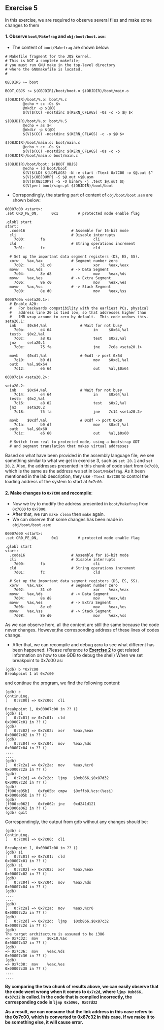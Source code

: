 ## Exercise 5

In this exercise, we are required to observe several files and make some changes to them

#### 1. Observe ```boot/Makefrag``` and ```obj/boot/boot.asm```:

* The content of ```boot/Makefrag``` are shown below:
```
# Makefile fragment for the JOS kernel.
# This is NOT a complete makefile;
# you must run GNU make in the top-level directory
# where the GNUmakefile is located.
#

OBJDIRS += boot

BOOT_OBJS := $(OBJDIR)/boot/boot.o $(OBJDIR)/boot/main.o

$(OBJDIR)/boot/%.o: boot/%.c
        @echo + cc -Os $<
        @mkdir -p $(@D)
        $(V)$(CC) -nostdinc $(KERN_CFLAGS) -Os -c -o $@ $<

$(OBJDIR)/boot/%.o: boot/%.S
        @echo + as $<
        @mkdir -p $(@D)
        $(V)$(CC) -nostdinc $(KERN_CFLAGS) -c -o $@ $<

$(OBJDIR)/boot/main.o: boot/main.c
        @echo + cc -Os $<
        $(V)$(CC) -nostdinc $(KERN_CFLAGS) -Os -c -o $(OBJDIR)/boot/main.o boot/main.c

$(OBJDIR)/boot/boot: $(BOOT_OBJS)
        @echo + ld boot/boot
        $(V)$(LD) $(LDFLAGS) -N -e start -Ttext 0x7C00 -o $@.out $^
        $(V)$(OBJDUMP) -S $@.out >$@.asm
        $(V)$(OBJCOPY) -S -O binary -j .text $@.out $@
        $(V)perl boot/sign.pl $(OBJDIR)/boot/boot
```

* Corrspondingly, the starting part of content of ```obj/boot/boot.asm``` are shown below:
```
00007c00 <start>:
.set CR0_PE_ON,      0x1         # protected mode enable flag

.globl start
start:
  .code16                     # Assemble for 16-bit mode
  cli                         # Disable interrupts
    7c00:       fa                      cli
  cld                         # String operations increment
    7c01:       fc                      cld

  # Set up the important data segment registers (DS, ES, SS).
  xorw    %ax,%ax             # Segment number zero
    7c02:       31 c0                   xor    %eax,%eax
  movw    %ax,%ds             # -> Data Segment
    7c04:       8e d8                   mov    %eax,%ds
  movw    %ax,%es             # -> Extra Segment
    7c06:       8e c0                   mov    %eax,%es
  movw    %ax,%ss             # -> Stack Segment
    7c08:       8e d0                   mov    %eax,%ss

00007c0a <seta20.1>:
  # Enable A20:
  #   For backwards compatibility with the earliest PCs, physical
  #   address line 20 is tied low, so that addresses higher than
  #   1MB wrap around to zero by default.  This code undoes this.
seta20.1:
  inb     $0x64,%al               # Wait for not busy
    7c0a:       e4 64                   in     $0x64,%al
  testb   $0x2,%al
    7c0c:       a8 02                   test   $0x2,%al
  jnz     seta20.1
    7c0e:       75 fa                   jne    7c0a <seta20.1>

  movb    $0xd1,%al               # 0xd1 -> port 0x64
    7c10:       b0 d1                   mov    $0xd1,%al
  outb    %al,$0x64
    7c12:       e6 64                   out    %al,$0x64

00007c14 <seta20.2>:

seta20.2:
  inb     $0x64,%al               # Wait for not busy
    7c14:       e4 64                   in     $0x64,%al
  testb   $0x2,%al
    7c16:       a8 02                   test   $0x2,%al
  jnz     seta20.2
    7c18:       75 fa                   jne    7c14 <seta20.2>

  movb    $0xdf,%al               # 0xdf -> port 0x60
    7c1a:       b0 df                   mov    $0xdf,%al
  outb    %al,$0x60
    7c1c:       e6 60                   out    %al,$0x60

  # Switch from real to protected mode, using a bootstrap GDT
  # and segment translation that makes virtual addresses
```
Based on what have been provided in the assembly language file, we see something similar to what we get in exercise 3, such as ```set 20.1``` and ```set 20.2```. Also, the addresses presented in this chunk of code start from ```0x7c00```, which is the same as the address we set in ```boot/Makefrag```. As it been mentioned in the lab description, they use ```-Ttext 0x7C00``` to control the loading address of the system to start at ```0x7c00```.

#### 2. Make changes to ```0x7C00``` and recompile:
* Now we try to modify the address presented in ```boot/Makefrag``` from ```0x7C00``` to ```0x7D00```.
* After that, we run ```make clean``` then ```make``` again.
* We can observe that some changes has been made in ```obj/boot/boot.asm```:
```
00007d00 <start>:
.set CR0_PE_ON,      0x1         # protected mode enable flag

.globl start
start:
  .code16                     # Assemble for 16-bit mode
  cli                         # Disable interrupts
    7d00:       fa                      cli
  cld                         # String operations increment
    7d01:       fc                      cld

  # Set up the important data segment registers (DS, ES, SS).
  xorw    %ax,%ax             # Segment number zero
    7d02:       31 c0                   xor    %eax,%eax
  movw    %ax,%ds             # -> Data Segment
    7d04:       8e d8                   mov    %eax,%ds
  movw    %ax,%es             # -> Extra Segment
    7d06:       8e c0                   mov    %eax,%es
  movw    %ax,%ss             # -> Stack Segment
    7d08:       8e d0                   mov    %eax,%ss
```
As we can observe here, all the content are still the same because the code never changes. However,the corresponding address of these lines of codes change.
* After that, we can recompile and debug ```qemu``` to see what different has been happened. (Please reference to **[Exercise 2](https://github.com/JiananDing0/MIT_6.828/blob/master/lab1/Exercise2.md)** to get related information on how to use GDB to debug the shell)
When we set breakpoint to 0x7c00 as:
```
(gdb) b *0x7c00
Breakpoint 1 at 0x7c00
```
and continue the program, we find the following content:
```
(gdb) c
Continuing.
[   0:7c00] => 0x7c00:	cli    

Breakpoint 1, 0x00007c00 in ?? ()
(gdb) si
[   0:7c01] => 0x7c01:	cld    
0x00007c01 in ?? ()
(gdb) 
[   0:7c02] => 0x7c02:	xor    %eax,%eax
0x00007c02 in ?? ()
(gdb) 
[   0:7c04] => 0x7c04:	mov    %eax,%ds
0x00007c04 in ?? ()
....
....
(gdb) 
[   0:7c2a] => 0x7c2a:	mov    %eax,%cr0
0x00007c2a in ?? ()
(gdb) 
[   0:7c2d] => 0x7c2d:	ljmp   $0xb866,$0x87d32
0x00007c2d in ?? ()
(gdb) 
[f000:e05b]    0xfe05b:	cmpw   $0xffb8,%cs:(%esi)
0x0000e05b in ?? ()
(gdb) 
[f000:e062]    0xfe062:	jne    0xd241d121
0x0000e062 in ?? ()
(gdb) quit
```
Correspondingly, the output from gdb without any changes should be:
```
(gdb) c
Continuing.
[   0:7c00] => 0x7c00:	cli    

Breakpoint 1, 0x00007c00 in ?? ()
(gdb) si
[   0:7c01] => 0x7c01:	cld    
0x00007c01 in ?? ()
(gdb) si
[   0:7c02] => 0x7c02:	xor    %eax,%eax
0x00007c02 in ?? ()
(gdb) 
[   0:7c04] => 0x7c04:	mov    %eax,%ds
0x00007c04 in ?? ()
(gdb) 
....
....
(gdb) 
[   0:7c2a] => 0x7c2a:	mov    %eax,%cr0
0x00007c2a in ?? ()
(gdb) 
[   0:7c2d] => 0x7c2d:	ljmp   $0xb866,$0x87c32
0x00007c2d in ?? ()
(gdb) 
The target architecture is assumed to be i386
=> 0x7c32:	mov    $0x10,%ax
0x00007c32 in ?? ()
(gdb) 
=> 0x7c36:	mov    %eax,%ds
0x00007c36 in ?? ()
(gdb) 
=> 0x7c38:	mov    %eax,%es
0x00007c38 in ?? ()
....
....
```
**By comparing the two chunk of results above, we can easily observe that the code went wrong when it comes to ```0x7c2d```, where ```ljmp 0xb866, 0x87c32``` is called. In the code that is compiled incorrectly, the corresponding code is ```ljmp 0xb866, 0x87d32```**

**As a result, we can consume that the link address in this case refers to the 0x7c00, which is converted to 0x87c32 in this case. If we make it to be something else, it will cause error.**
